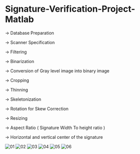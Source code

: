 # Signature-Verification-Project-Matlab

->  Database Preparation

->	Scanner Specification

->	Filtering

->	Binarization

->	Conversion of Gray level image into binary image

->	Cropping

->	Thinning

->	Skeletonization

->	Rotation for Skew Correction

->	Resizing

->	Aspect Ratio ( Signature Width To height ratio )

->	Horizontal and vertical center of the signature

![01](https://user-images.githubusercontent.com/97385283/190892549-b7d11375-2d54-43c6-a904-45bab12ae0c5.png)
![02](https://user-images.githubusercontent.com/97385283/190892551-10976214-b4bb-40d0-a8ff-0bdbf9b428df.png)
![03](https://user-images.githubusercontent.com/97385283/190892553-f2449af6-d539-4f7a-be35-ec607df6f934.png)
![04](https://user-images.githubusercontent.com/97385283/190892554-e32c0ab8-45dc-4c66-9df1-df422c5d845f.png)
![05](https://user-images.githubusercontent.com/97385283/190892556-0b94aa70-c536-4265-9f40-5fb0085d38d4.png)
![06](https://user-images.githubusercontent.com/97385283/190892557-7930f26c-b71c-4bb3-91eb-38ddd8bc94b1.png)
